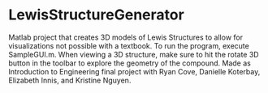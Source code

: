 # LewisStructureGenerator
Matlab project that creates 3D models of Lewis Structures to allow for visualizations not possible with a textbook.  To run the program, execute SampleGUI.m.  When viewing a 3D structure, make sure to hit the rotate 3D button in the toolbar to explore the geometry of the compound.  Made as Introduction to Engineering final project with Ryan Cove, Danielle Koterbay, Elizabeth Innis, and Kristine Nguyen.

